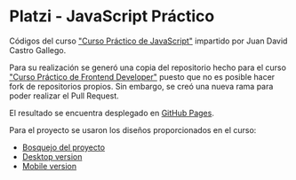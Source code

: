 # Platzi - JavaScript Práctico
Códigos del curso ["Curso Práctico de JavaScript"](https://platzi.com/cursos/javascript-practico/) impartido por Juan David Castro Gallego.

Para su realización se generó una copia del repositorio hecho para el curso ["Curso Práctico de Frontend Developer"](https://github.com/sebastoico/platzi-frontend_developer) puesto que no es posible hacer fork de repositorios propios. Sin embargo, se creó una nueva rama para poder realizar el Pull Request.

El resultado se encuentra desplegado en [GitHub Pages](https://sebastoico.github.io/platzi-javascript_practico/index.html).

Para el proyecto se usaron los diseños proporcionados en el curso:

- [Bosquejo del proyecto](https://scene.zeplin.io/project/60afeeed20af1378ed046538)
- [Desktop version](https://www.figma.com/proto/bcEVujIzJj5PNIWwF9pP2w/Platzi_YardSale?node-id=3%3A2112&amp%3Bscaling=scale-down&amp%3Bpage-id=0%3A998&amp%3Bstarting-point-node-id=5%3A2808)
- [Mobile version](https://www.figma.com/proto/bcEVujIzJj5PNIWwF9pP2w/Platzi_YardSale?node-id=0%3A684&amp%3Bscaling=scale-down&amp%3Bpage-id=0%3A1&amp%3Bstarting-point-node-id=0%3A719)